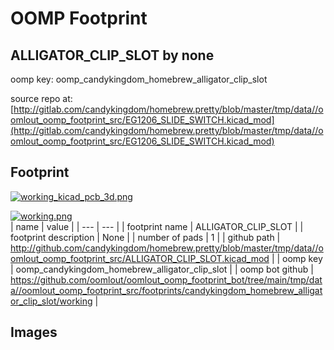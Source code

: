 # OOMP Footprint  
## ALLIGATOR_CLIP_SLOT  by none  
  
oomp key: oomp_candykingdom_homebrew_alligator_clip_slot  
  
source repo at: [http://gitlab.com/candykingdom/homebrew.pretty/blob/master/tmp/data//oomlout_oomp_footprint_src/‎EG1206‎_SLIDE_SWITCH.kicad_mod](http://gitlab.com/candykingdom/homebrew.pretty/blob/master/tmp/data//oomlout_oomp_footprint_src/‎EG1206‎_SLIDE_SWITCH.kicad_mod)  
## Footprint  
  
[![working_kicad_pcb_3d.png](working_kicad_pcb_3d_600.png)](working_kicad_pcb_3d.png)  
  
[![working.png](working_600.png)](working.png)  
| name | value | 
| --- | --- | 
| footprint name | ALLIGATOR_CLIP_SLOT | 
| footprint description | None | 
| number of pads | 1 | 
| github path | http://github.com/candykingdom/homebrew.pretty/blob/master/tmp/data//oomlout_oomp_footprint_src/ALLIGATOR_CLIP_SLOT.kicad_mod | 
| oomp key | oomp_candykingdom_homebrew_alligator_clip_slot | 
| oomp bot github | https://github.com/oomlout/oomlout_oomp_footprint_bot/tree/main/tmp/data//oomlout_oomp_footprint_src/footprints/candykingdom_homebrew_alligator_clip_slot/working | 
## Images  
